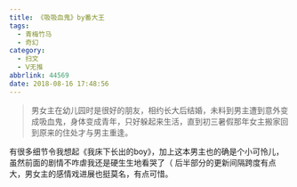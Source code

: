 ```yaml
---
title: 《吸吸血鬼》by番大王
tags:
  - 青梅竹马
  - 奇幻
category:
  - 扫文
  - Ⅴ无推
abbrlink: 44569
date: 2018-08-16 17:48:56
---
```

<meta name="referrer" content="no-referrer" />

> 男女主在幼儿园时是很好的朋友，相约长大后结婚，未料到男主遭到意外变成吸血鬼，身体变成青年，只好躲起来生活，直到初三暑假那年女主搬家回到原来的住处才与男主重逢。


<!-- more -->

有很多细节令我想起《我床下长出的boy》，加上这本男主也的确是个小可怜儿，虽然前面的剧情不咋虐我还是硬生生地看哭了（
后半部分的更新间隔跨度有点大，男女主的感情戏进展也挺莫名，有点可惜。